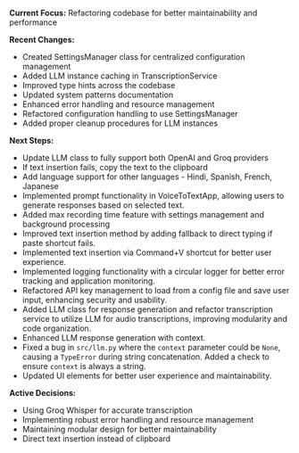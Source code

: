 **Current Focus:** Refactoring codebase for better maintainability and performance

**Recent Changes:**

* Created SettingsManager class for centralized configuration management
* Added LLM instance caching in TranscriptionService
* Improved type hints across the codebase
* Updated system patterns documentation
* Enhanced error handling and resource management
* Refactored configuration handling to use SettingsManager
* Added proper cleanup procedures for LLM instances

**Next Steps:**

* Update LLM class to fully support both OpenAI and Groq providers
* If text insertion fails, copy the text to the clipboard
* Add language support for other languages - Hindi, Spanish, French, Japanese
* Implemented prompt functionality in VoiceToTextApp, allowing users to generate responses based on selected text.
* Added max recording time feature with settings management and background processing
* Improved text insertion method by adding fallback to direct typing if paste shortcut fails.
* Implemented text insertion via Command+V shortcut for better user experience.
* Implemented logging functionality with a circular logger for better error tracking and application monitoring.
* Refactored API key management to load from a config file and save user input, enhancing security and usability.
* Added LLM class for response generation and refactor transcription service to utilize LLM for audio transcriptions, improving modularity and code organization.
* Enhanced LLM response generation with context.
* Fixed a bug in `src/llm.py` where the `context` parameter could be `None`, causing a `TypeError` during string concatenation. Added a check to ensure `context` is always a string.
* Updated UI elements for better user experience and maintainability.

**Active Decisions:**

* Using Groq Whisper for accurate transcription
* Implementing robust error handling and resource management
* Maintaining modular design for better maintainability
* Direct text insertion instead of clipboard
